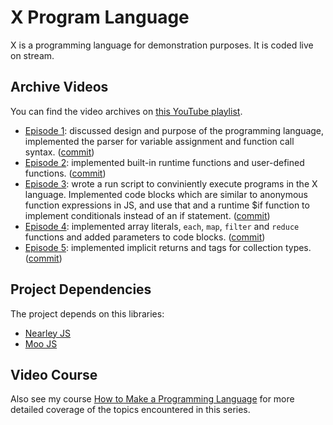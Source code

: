 # X Program Language

X is a programming language for demonstration purposes. It is coded
live on stream.

## Archive Videos

You can find the video archives on [this YouTube playlist](https://www.youtube.com/playlist?list=PLSq9OFrD2Q3DKGFCm0YRVRXZMO1KHNUXu).

* [Episode 1](https://www.youtube.com/watch?v=HHNfobG-36s&list=PLSq9OFrD2Q3DKGFCm0YRVRXZMO1KHNUXu): discussed design and purpose of the programming language, implemented the parser for variable assignment and function call syntax. ([commit](https://github.com/airportyh/x-lang/commit/cde5753d14021958374651c26960b48b880ac25e))
* [Episode 2](https://www.youtube.com/watch?v=vCOY0xcI2iE&list=PLSq9OFrD2Q3DKGFCm0YRVRXZMO1KHNUXu): implemented built-in runtime functions and user-defined functions. ([commit](https://github.com/airportyh/x-lang/commit/3a0dbb1a1509fce6e3738311abcc2e8521d4bf46))
* [Episode 3](https://www.youtube.com/watch?v=PRg2OcuZ-jU&list=PLSq9OFrD2Q3DKGFCm0YRVRXZMO1KHNUXu): wrote a run script to conviniently execute programs in the X language. Implemented code blocks which are similar to anonymous function
expressions in JS, and use that and a runtime $if function to implement conditionals instead of an if statement. ([commit](https://github.com/airportyh/x-lang/commit/75eb66bd4211fb2e62a6fcc90bfd8999445f23ba))
* [Episode 4](https://www.youtube.com/watch?v=en4nUODGC6I): implemented array literals, `each`, `map`, `filter` and `reduce` functions and added parameters to code blocks. ([commit](https://github.com/airportyh/x-lang/commit/aad292e356271b269dd3a59c34ef843549843aef))
* [Episode 5](https://www.youtube.com/watch?v=ME6Msxff8xI): implemented implicit returns and tags for collection types. ([commit](https://github.com/airportyh/x-lang/commit/7a6c7935f6be70394657db28c15a1e8b5b62f672))

## Project Dependencies

The project depends on this libraries:

* [Nearley JS](https://nearley.js.org/)
* [Moo JS](https://github.com/no-context/moo)

## Video Course

Also see my course [How to Make a Programming Language](https://www.youtube.com/watch?v=5CS0CNVsn4I&list=PLSq9OFrD2Q3DasoOa54Vm9Mr8CATyTbLF) for more detailed coverage of the topics encountered in this series.

